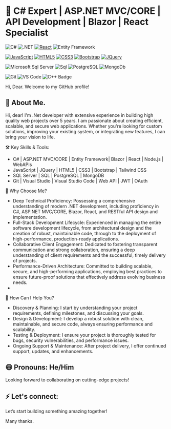 # 👋 C# Expert | ASP.NET MVC/CORE | API Development | Blazor | React Specialist

![C#](https://img.shields.io/badge/C%23-239120?style=flat-square&logo=c-sharp&logoColor=white)
![.NET](https://img.shields.io/badge/.NET-5C2D91?style=flat-square&logo=.net&logoColor=white)
[![React](https://img.shields.io/badge/-React-black?style=flat&logo=react&link=https://github.com/BRdhanani)](https://github.com/BRdhanani)
![Entity Framework](https://img.shields.io/badge/-Sql%20Server-CC2927?style=flat-square&logo=microsoft-sql-server&logoColor=ffffff)

[![JavaScript](https://img.shields.io/badge/-JavaScript-black?style=flat&logo=javascript&link=https://github.com/BRdhanani)](https://github.com/BRdhanani) 
[![HTML5](https://img.shields.io/badge/-HTML5-E34F26?style=flat&logo=html5&logoColor=white&link=https://github.com/BRdhanani)](https://github.com/BRdhanani) 
[![CSS3](https://img.shields.io/badge/-CSS3-1572B6?style=flat&logo=css3&link=https://github.com/BRdhanani)](https://github.com/BRdhanani) 
[![Bootstrap](https://img.shields.io/badge/-Bootstrap-563D7C?style=flat&logo=bootstrap&link=https://github.com/BRdhanani)](https://github.com/BRdhanani) 
[![JQuery](https://img.shields.io/badge/-JQuery-blue?style=flat&logo=jquery&link=https://github.com/BRdhanani)](https://github.com/BRdhanani)

![Microsoft Sql Server](https://img.shields.io/badge/-Sql%20Server-CC2927?style=flat-square&logo=microsoft-sql-server&logoColor=ffffff)
![Sql](http://img.shields.io/badge/-Sql-00758f?style=flat-square&logo=Mysql&logoColor=white)
![PostgreSQL](https://img.shields.io/badge/-PostgreSQL-000?&logo=PostgreSQL)
![MongoDb](http://img.shields.io/badge/-MongoDb-white?style=flat-square&logo=mongodb)

![Git](http://img.shields.io/badge/-Git-white?style=flat-square&logo=git)
![VS Code](https://img.shields.io/badge/-VS%20Code-000?&logo=Visual-Studio-Code)
![C++ Badge](https://img.shields.io/badge/-Visual%20Studio-00599C?style=flat&logo=C%2B%2B&logoColor=white)

Hi, Dear. Welcome to my GitHub profile!

## 🌱 About Me. 
Hi, dear!  I'm .Net developer with extensive experience in building high quality web projects over 5 years.
I am passionate about creating efficient, scalable, and secure web applications. Whether you're looking for custom solutions, improving your existing system, or integrating new features, I can bring your vision to life.

🛠️ Key Skills & Tools:
- C# | ASP.NET MVC/CORE | Entity Framework| Blazor | React | Node.js | WebAPIs
- JavaScript | JQuery | HTML5 | CSS3 | Bootstrap | Tailwind CSS
- SQL Server | SQL | PostgreSQL | MongoDB
- Git | Visual Studio | Visual Studio Code | Web API | JWT | OAuth
  
🚀 Why Choose  Me?
- Deep Technical Proficiency: Possessing a comprehensive understanding of modern .NET development, including proficiency in C#, ASP.NET MVC/CORE, Blazor, React, and RESTful API design and implementation.
- Full-Stack Development Lifecycle: Experienced in managing the entire software development lifecycle, from architectural design and the creation of robust, maintainable code, through to the deployment of high-performance, production-ready applications.
- Collaborative Client Engagement: Dedicated to fostering transparent communication and strong collaboration, ensuring a deep understanding of client requirements and the successful, timely delivery of projects.
- Performance-Driven Architecture: Committed to building scalable, secure, and high-performing applications, employing best practices to ensure future-proof solutions that effectively address evolving business needs.
- 
🤝 How Can I Help You?
- Discovery & Planning: I start by understanding your project requirements, defining milestones, and discussing your goals.
- Design & Development: I develop a robust solution with clean, maintainable, and secure code, always ensuring performance and scalability.
- Testing & Deployment: I ensure your project is thoroughly tested for bugs, security vulnerabilities, and performance issues.
- Ongoing Support & Maintenance: After project delivery, I offer continued support, updates, and enhancements.

## 😄 Pronouns: He/Him
  Looking forward to collaborating on cutting-edge projects!

## ⚡ Let's connect:
  Let’s start building something amazing together!

Many thanks.
